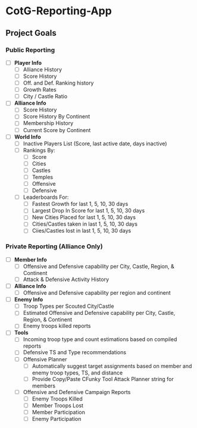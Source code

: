 # CotG-Reporting-App

## Project Goals
### Public Reporting
- [ ] **Player Info**
  - [ ] Alliance History
  - [ ] Score History
  - [ ] Off. and Def. Ranking history  
  - [ ] Growth Rates
  - [ ] City / Castle Ratio
- [ ] **Alliance Info**
  - [ ] Score History
  - [ ] Score History By Continent
  - [ ] Membership History
  - [ ] Current Score by Continent
- [ ] **World Info**
  - [ ] Inactive Players List (Score, last active date, days inactive)
  - [ ] Rankings By:
    - [ ] Score
    - [ ] Cities
    - [ ] Castles
    - [ ] Temples
    - [ ] Offensive
    - [ ] Defensive
  - [ ] Leaderboards For:
    - [ ] Fastest Growth for last 1, 5, 10, 30 days
    - [ ] Largest Drop In Score for last 1, 5, 10, 30 days
    - [ ] New Cities Placed for last 1, 5, 10, 30 days
    - [ ] Cities/Castles taken in last 1, 5, 10, 30 days
    - [ ] Ciies/Castles lost in last 1, 5, 10, 30 days
    
### Private Reporting (Alliance Only)
- [ ] **Member Info**
  - [ ] Offensive and Defensive capability per City, Castle, Region, & Continent
  - [ ] Attack & Defensive Activity History
- [ ] **Alliance Info**
  - [ ] Offensive and Defensive capability per region and continent
- [ ] **Enemy Info**
  - [ ] Troop Types per Scouted City/Castle
  - [ ] Estimated Offensive and Defensive capability per City, Castle, Region, & Continent
  - [ ] Enemy troops killed reports
- [ ] **Tools**
  - [ ] Incoming troop type and count estimations based on compiled reports
  - [ ] Defensive TS and Type recommendations
  - [ ] Offensive Planner
    - [ ] Automatically suggest target assignments based on member and enemy troop types, TS, and distance
    - [ ] Provide Copy/Paste CFunky Tool Attack Planner string for members
  - [ ] Offensive and Defensive Campaign Reports
    - [ ] Enemy Troops Killed
    - [ ] Member Troops Lost
    - [ ] Member Participation
    - [ ] Enemy Participation
